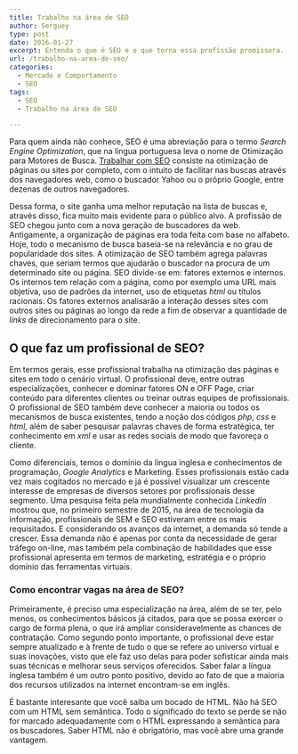 ```yaml
---
title: Trabalho na área de SEO
author: Serguey
type: post
date: 2016-01-27
excerpt: Entenda o que é SEO e o que torna essa profissão promissora.
url: /trabalho-na-area-de-seo/
categories:
  - Mercado e Comportamento
  - SEO
tags:
  - SEO
  - Trabalho na área de SEO

---
```

Para quem ainda não conhece, SEO é uma abreviação para o termo _Search Engine Optimization_, que na língua portuguesa leva o nome de Otimização para Motores de Busca. <a href="http://www.jobtonic.com.br/rio-de-janeiro/jobs/" target="_blank">Trabalhar com SEO</a> consiste na otimização de páginas ou sites por completo, com o intuito de facilitar nas buscas através dos navegadores web, como o buscador Yahoo ou o próprio Google, entre dezenas de outros navegadores.

Dessa forma, o site ganha uma melhor reputação na lista de buscas e, através disso, fica muito mais evidente para o público alvo. A profissão de SEO chegou junto com a nova geração de buscadores da web. Antigamente, a organização de páginas era toda feita com base no alfabeto. Hoje, todo o mecanismo de busca baseia-se na relevância e no grau de popularidade dos sites. A otimização de SEO também agrega palavras chaves, que seriam termos que ajudarão o buscador na procura de um determinado site ou página. SEO divide-se em: fatores externos e internos. Os internos tem relação com a página, como por exemplo uma URL mais objetiva, uso de padrões da internet, uso de etiquetas _html_ ou títulos racionais. Os fatores externos analisarão a interação desses sites com outros sites ou páginas ao longo da rede a fim de observar a quantidade de _links_ de direcionamento para o site.

## O que faz um profissional de SEO?

Em termos gerais, esse profissional trabalha na otimização das páginas e sites em todo o cenário virtual. O profissional deve, entre outras especializações, conhecer e dominar fatores ON e OFF Page, criar conteúdo para diferentes clientes ou treinar outras equipes de profissionais. O profissional de SEO também deve conhecer a maioria ou todos os mecanismos de busca existentes, tendo a noção dos códigos _php, css_ e _html,_ além de saber pesquisar palavras chaves de forma estratégica, ter conhecimento em _xml_ e usar as redes sociais de modo que favoreça o cliente.

Como diferenciais, temos o domínio da língua inglesa e conhecimentos de programação, _Google Analytics_ e Marketing. Esses profissionais estão cada vez mais cogitados no mercado e já é possível visualizar um crescente interesse de empresas de diversos setores por profissionais desse segmento. Uma pesquisa feita pela mundialmente conhecida _LinkedIn_ mostrou que, no primeiro semestre de 2015, na área de tecnologia da informação, profissionais de SEM e SEO estiveram entre os mais requisitados. E considerando os avanços da internet, a demanda só tende a crescer. Essa demanda não é apenas por conta da necessidade de gerar tráfego on-line, mas também pela combinação de habilidades que esse profissional apresenta em termos de marketing, estratégia e o próprio domínio das ferramentas virtuais.

### Como encontrar vagas na área de SEO?

Primeiramente, é preciso uma especialização na área, além de se ter, pelo menos, os conhecimentos básicos já citados, para que se possa exercer o cargo de forma plena, o que irá ampliar consideravelmente as chances de contratação. Como segundo ponto importante, o profissional deve estar sempre atualizado e à frente de tudo o que se refere ao universo virtual e suas inovações, visto que ele faz uso delas para poder sofisticar ainda mais suas técnicas e melhorar seus serviços oferecidos. Saber falar a língua inglesa também é um outro ponto positivo, devido ao fato de que a maioria dos recursos utilizados na internet encontram-se em inglês.

É bastante interesante que você saiba um bocado de HTML. Não há SEO com um HTML sem semântica. Todo o significado do texto se perde se não for marcado adequadamente com o HTML expressando a semântica para os buscadores. Saber HTML não é obrigatório, mas você abre uma grande vantagem.